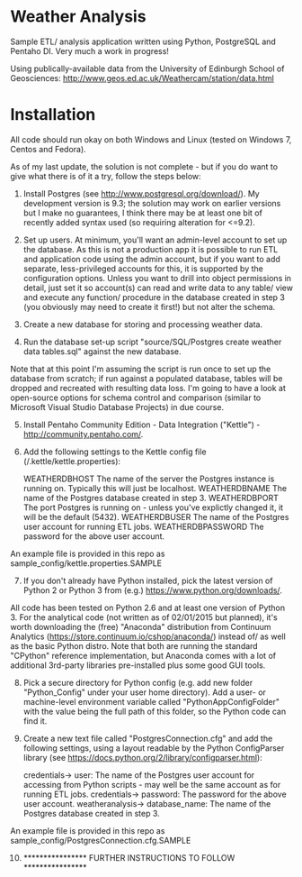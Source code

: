 Weather Analysis
===========================

Sample ETL/ analysis application written using Python, PostgreSQL and Pentaho DI.  Very much a work in progress!

Using publically-available data from the University of Edinburgh School of Geosciences:
http://www.geos.ed.ac.uk/Weathercam/station/data.html


Installation
===========================

All code should run okay on both Windows and Linux (tested on Windows 7, Centos and Fedora).

As of my last update, the solution is not complete - but if you do want to give what there is of it a try, follow the steps below:

1)  Install Postgres (see http://www.postgresql.org/download/).  My development version is 9.3; the solution may work on earlier versions but I make no guarantees, I think there may be at least one bit of recently added syntax used (so requiring alteration for <=9.2).

2)  Set up users.  At minimum, you'll want an admin-level account to set up the database.  As this is not a production app it is possible to run ETL and application code using the admin account, but if you want to add separate, less-privileged accounts for this, it is supported by the configuration options.  Unless you want to drill into object permissions in detail, just set it so account(s) can read and write data to any table/ view and execute any function/ procedure in the database created in step 3 (you obviously may need to create it first!) but not alter the schema.

3)  Create a new database for storing and processing weather data.

4)  Run the database set-up script "source/SQL/Postgres create weather data tables.sql" against the new database.
    
Note that at this point I'm assuming the script is run once to set up the database from scratch; if run against a populated database, tables will be dropped and recreated with resulting data loss.  I'm going to have a look at open-source options for schema control and comparison (similar to Microsoft Visual Studio Database Projects) in due course.

5)  Install Pentaho Community Edition - Data Integration ("Kettle") - http://community.pentaho.com/.

6)  Add the following settings to the Kettle config file (<user home directory>/.kettle/kettle.properties):

    WEATHERDBHOST       The name of the server the Postgres instance is running on.  Typically this will just be localhost.
    WEATHERDBNAME       The name of the Postgres database created in step 3.
    WEATHERDBPORT       The port Postgres is running on - unless you've explictly changed it, it will be the default (5432).
    WEATHERDBUSER       The name of the Postgres user account for running ETL jobs.
    WEATHERDBPASSWORD   The password for the above user account.
        
An example file is provided in this repo as sample_config/kettle.properties.SAMPLE
    
7)  If you don't already have Python installed, pick the latest version of Python 2 or Python 3 from (e.g.) https://www.python.org/downloads/.

All code has been tested on Python 2.6 and at least one version of  Python 3.
For the analytical code (not written as of 02/01/2015 but planned), it's worth downloading the (free) "Anaconda" distribution from Continuum Analytics (https://store.continuum.io/cshop/anaconda/) instead of/ as well as the basic Python distro.  Note that both are running the standard "CPython" reference implementation, but Anaconda comes with a lot of additional 3rd-party libraries pre-installed plus some good GUI tools.
    
8)  Pick a secure directory for Python config (e.g. add new folder "Python_Config" under your user home directory).  Add a user- or machine-level environment variable called "PythonAppConfigFolder" with the value being the full path of this folder, so the Python code can find it.

9)  Create a new text file called "PostgresConnection.cfg" and add the following settings, using a layout readable by the Python ConfigParser library (see https://docs.python.org/2/library/configparser.html):

    credentials->
        user:           The name of the Postgres user account for accessing from Python scripts - may well be the same account as for running ETL jobs.
    credentials->
        password:       The password for the above user account.
    weatheranalysis->
        database_name:  The name of the Postgres database created in step 3.
 
An example file is provided in this repo as sample_config/PostgresConnection.cfg.SAMPLE


    
10) ****************    FURTHER INSTRUCTIONS TO FOLLOW    ****************


